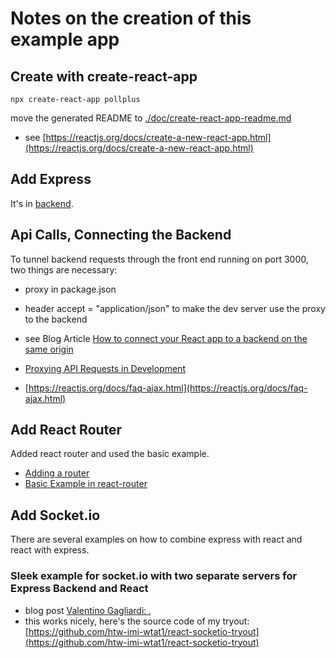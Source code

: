 # Notes on the creation of this example app

## Create with create-react-app

    npx create-react-app pollplus

move the generated README to [./doc/create-react-app-readme.md](doc/create-react-app-readme.md)

- see [https://reactjs.org/docs/create-a-new-react-app.html](https://reactjs.org/docs/create-a-new-react-app.html)
## Add Express

It's in [backend](../backend).

## Api Calls, Connecting the Backend

To tunnel backend requests through the front end running on port 3000, two things are necessary:
- proxy in package.json
- header accept = "application/json" to make the dev server use the proxy to the backend

- see Blog Article [How to connect your React app to a backend on the same origin](https://flaviocopes.com/how-to-serve-react-from-same-origin/)
- [Proxying API Requests in Development](https://create-react-app.dev/docs/proxying-api-requests-in-development/)
- [https://reactjs.org/docs/faq-ajax.html](https://reactjs.org/docs/faq-ajax.html)

## Add React Router
Added react router and used the basic example.
- [Adding a router](https://create-react-app.dev/docs/adding-a-router)
- [Basic Example in react-router](https://reacttraining.com/react-router/web/example/basic)

## Add Socket.io
There are several examples on how to combine express with react and react with express.
### Sleek example for socket.io with two separate servers for Express Backend and React
- blog post [Valentino Gagliardi: ](https://www.valentinog.com/blog/socket-react/),
- this works nicely, here's the source code of my tryout: [https://github.com/htw-imi-wtat1/react-socketio-tryout](https://github.com/htw-imi-wtat1/react-socketio-tryout)

